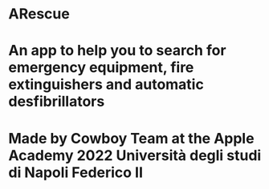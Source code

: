 # ARescue
# An app to help you to search for emergency equipment, fire extinguishers and automatic desfibrillators

# Made by Cowboy Team at the Apple Academy 2022 Università degli studi di Napoli Federico II
